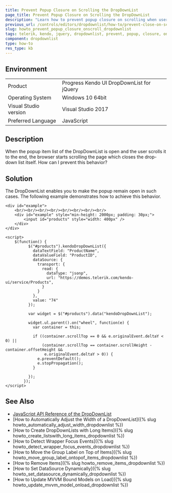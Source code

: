 ```yaml
---
title: Prevent Popup Closure on Scrolling the DropDownList
page_title: Prevent Popup Closure on Scrolling the DropDownList
description: "Learn how to prevent popup closure on scrolling when users reach the end of the list in a Kendo UI DropDownList widget."
previous_url: /controls/editors/dropdownlist/how-to/prevent-close-on-scroll, /controls/editors/dropdownlist/how-to/appearance/prevent-close-on-scroll
slug: howto_prevent_popup_closure_onscroll_dropdownlist
tags: telerik, kendo, jquery, dropdownlist, prevent, popup, closure, on scrolling
component: dropdownlist
type: how-to
res_type: kb
---
```


## Environment

<table>
 <tr>
  <td>Product</td>
  <td>Progress Kendo UI DropDownList for jQuery</td>
 </tr>
 <tr>
  <td>Operating System</td>
  <td>Windows 10 64bit</td>
 </tr>
 <tr>
  <td>Visual Studio version</td>
  <td>Visual Studio 2017</td>
 </tr>
 <tr>
  <td>Preferred Language</td>
  <td>JavaScript</td>
 </tr>
</table>

## Description

When the popup item list of the DropDownList is open and the user scrolls it to the end, the browser starts scrolling the page which closes the drop-down list itself. How can I prevent this behavior?

## Solution

The DropDownList enables you to make the popup remain open in such cases. The following example demonstrates how to achieve this behavior.



```dojo
<div id="example">
    <br/><br/><br/><br/><br/><br/><br/><br/>
    <div id="example" style="min-height: 2000px; padding: 30px;">
        <input id="products" style="width: 400px" />
    </div>
</div>

<script>
    $(function() {
          $("#products").kendoDropDownList({
            dataTextField: "ProductName",
            dataValueField: "ProductID",
            dataSource: {
              transport: {
                read: {
                  dataType: "jsonp",
                  url: "https://demos.telerik.com/kendo-ui/service/Products",
                }
              }
            },
            value: "74"
          });

          var widget = $("#products").data("kendoDropDownList");

          widget.ul.parent().on("wheel", function(e) {
            var container = this;

            if ((container.scrollTop == 0 && e.originalEvent.deltaY < 0) ||
                (container.scrollTop == container.scrollHeight - container.offsetHeight &&
                 e.originalEvent.deltaY > 0)) {
              e.preventDefault();
              e.stopPropagation();
            }

          });
        });
</script>
```

## See Also

* [JavaScript API Reference of the DropDownList](/api/javascript/ui/dropdownlist)
* [How to Automatically Adjust the Width of a DropDownList]({% slug howto_automatically_adjust_width_dropdownlist %})
* [How to Create DropDownLists with Long Items]({% slug howto_create_listswith_long_items_dropdownlist %})
* [How to Detect Wrapper Focus Events]({% slug howto_detect_wrapper_focus_events_dropdownlist %})
* [How to Move the Group Label on Top of Items]({% slug howto_move_group_label_ontopof_items_dropdownlist %})
* [How to Remove Items]({% slug howto_remove_items_dropdownlist %})
* [How to Set DataSource Dynamically]({% slug howto_set_datasource_dynamically_dropdownlist %})
* [How to Update MVVM Bound Models on Load]({% slug howto_update_mvvm_model_onload_dropdownlist %})
